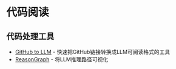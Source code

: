 # 代码阅读

## 代码处理工具

- [GitHub to LLM](https://githubtollm.replit.app/) - 快速把GitHub链接转换成LLM可阅读格式的工具 
- [ReasonGraph](https://github.com/ZongqianLi/ReasonGraph.git) - 将LLM推理路径可视化